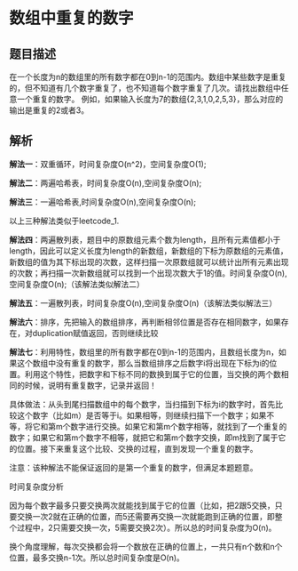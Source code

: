 # 数组中重复的数字

## 题目描述
在一个长度为n的数组里的所有数字都在0到n-1的范围内。数组中某些数字是重复的，但不知道有几个数字重复了，也不知道每个数字重复了几次。请找出数组中任意一个重复的数字。 例如，如果输入长度为7的数组{2,3,1,0,2,5,3}，那么对应的输出是重复的2或者3。

## 解析
**解法一**：双重循环，时间复杂度O(n^2)，空间复杂度O(1);

**解法二**：两遍哈希表，时间复杂度O(n),空间复杂度O(n);

**解法三**：一遍哈希表,时间复杂度O(n),空间复杂度O(n);

以上三种解法类似于leetcode_1.

**解法四**：两遍散列表，题目中的原数组元素个数为length，且所有元素值都小于length，因此可以定义长度为length的新数组，新数组的下标为原数组的元素值，新数组的值为其下标出现的次数，这样扫描一次原数组就可以统计出所有元素出现的次数；再扫描一次新数组就可以找到一个出现次数大于1的值。时间复杂度O(n),空间复杂度O(n);（该解法类似解法二）

**解法五**：一遍散列表，时间复杂度O(n),空间复杂度O(n)（该解法类似解法三）

**解法六**：排序，先把输入的数组排序，再判断相邻位置是否存在相同数字，如果存在，对duplication赋值返回，否则继续比较

**解法七**：利用特性，数组里的所有数字都在0到n-1的范围内，且数组长度为n，如果这个数组中没有重复的数字，那么当数组排序之后数字i将出现在下标为i的位置。利用这个特性，把数字和下标不同的数换到属于它的位置，当交换的两个数相同的时候，说明有重复数字，记录并返回！

具体做法：从头到尾扫描数组中的每个数字，当扫描到下标为i的数字时，首先比较这个数字（比如m）是否等于i。如果相等，则继续扫描下一个数字；如果不等，将它和第m个数字进行交换。如果它和第m个数字相等，就找到了一个重复的数字；如果它和第m个数字不相等，就把它和第m个数字交换，即m找到了属于它的位置。接下来重复这个比较、交换的过程，直到发现一个重复的数字。

注意：该种解法不能保证返回的是第一个重复的数字，但满足本题题意。

时间复杂度分析

因为每个数字最多只要交换两次就能找到属于它的位置（比如，把2跟5交换，只要交换一次2就在正确的位置，而5还需要再交换一次就能跑到正确的位置，即整个过程中，2只需要交换一次，5需要交换2次）。所以总的时间复杂度为O(n)。

换个角度理解，每次交换都会将一个数放在正确的位置上，一共只有n个数和n个位置，最多交换n-1次。所以总时间复杂度是O(n)。